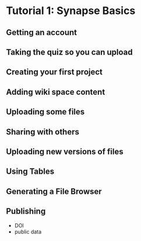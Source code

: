 # Tutorial 1: Synapse Basics

## Getting an account

## Taking the quiz so you can upload

## Creating your first project

## Adding wiki space content

## Uploading some files

## Sharing with others 

## Uploading new versions of files

## Using Tables

## Generating a File Browser 

## Publishing

- DOI
- public data 
